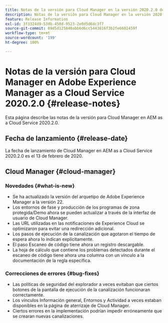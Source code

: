 ```yaml
---
title: Notas de la versión para Cloud Manager en la versión 2020.2.0 de AEM as a Cloud Service
description: Notas de la versión para Cloud Manager en la versión 2020.2.0 de AEM as a Cloud Service
feature: Release Information
exl-id: 3f3324d9-53db-458d-9523-2e0d5d6dc3f7
source-git-commit: 09d5d125840abb6d6cc5443816f3b2fe6602459f
workflow-type: tm+mt
source-wordcount: '199'
ht-degree: 100%

---
```


# Notas de la versión para Cloud Manager en Adobe Experience Manager as a Cloud Service 2020.2.0 {#release-notes}

Esta página describe las notas de la versión para Cloud Manager en AEM as a Cloud Service 2020.2.0.

## Fecha de lanzamiento {#release-date}

La fecha de lanzamiento de Cloud Manager en AEM as a Cloud Service 2020.2.0 es el 13 de febrero de 2020.

## Cloud Manager {#cloud-manager}

### Novedades {#what-is-new}

* Se ha actualizado la versión del arquetipo de Adobe Experience Manager a la versión 22.
* Los entornos de fase y producción de los programas de zona protegida/Demo ahora se pueden actualizar a través de la interfaz de usuario de Cloud Manager.
* Las URL utilizadas en las notificaciones de Experience Cloud se optimizaron para evitar una redirección adicional.
* Los pasos de ejecución de la canalización que agotaron el tiempo de espera ahora lo indican explícitamente.
* El paso Escaneo de código tiene ahora un registro descargable.
* La hoja de cálculo que contiene los problemas detectados durante el escaneo de código tiene ahora una columna con un vínculo a la documentación de la regla específica.

### Correcciones de errores  {#bug-fixes}

* Las políticas de seguridad del explorador a veces evitaban que ciertos botones de la pantalla de ejecución de la canalización funcionaran correctamente.
* Los vínculos Información general, Entornos y Actividad a veces estaban disponibles en la página de aterrizaje de Cloud Manager.
* Ciertos errores en la implementación podrían impedir erróneamente que se crearan nuevas canalizaciones.
